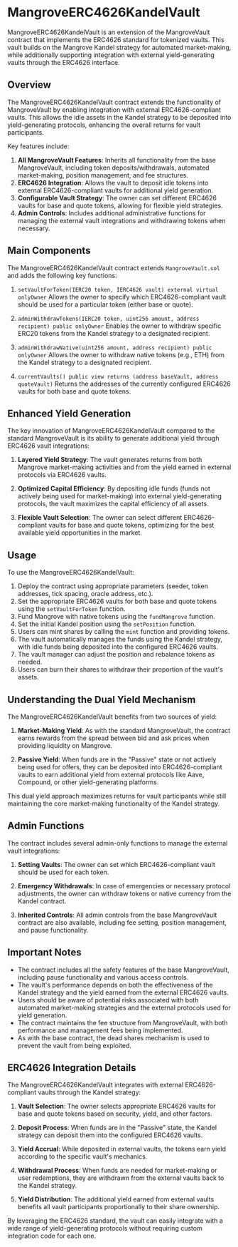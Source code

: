 # MangroveERC4626KandelVault

MangroveERC4626KandelVault is an extension of the MangroveVault contract that implements the ERC4626 standard for tokenized vaults. This vault builds on the Mangrove Kandel strategy for automated market-making, while additionally supporting integration with external yield-generating vaults through the ERC4626 interface.

## Overview

The MangroveERC4626KandelVault contract extends the functionality of MangroveVault by enabling integration with external ERC4626-compliant vaults. This allows the idle assets in the Kandel strategy to be deposited into yield-generating protocols, enhancing the overall returns for vault participants.

Key features include:

1. **All MangroveVault Features**: Inherits all functionality from the base MangroveVault, including token deposits/withdrawals, automated market-making, position management, and fee structures.
2. **ERC4626 Integration**: Allows the vault to deposit idle tokens into external ERC4626-compliant vaults for additional yield generation.
3. **Configurable Vault Strategy**: The owner can set different ERC4626 vaults for base and quote tokens, allowing for flexible yield strategies.
4. **Admin Controls**: Includes additional administrative functions for managing the external vault integrations and withdrawing tokens when necessary.

## Main Components

The MangroveERC4626KandelVault contract extends `MangroveVault.sol` and adds the following key functions:

1. `setVaultForToken(IERC20 token, IERC4626 vault) external virtual onlyOwner`
   Allows the owner to specify which ERC4626-compliant vault should be used for a particular token (either base or quote).

2. `adminWithdrawTokens(IERC20 token, uint256 amount, address recipient) public onlyOwner`
   Enables the owner to withdraw specific ERC20 tokens from the Kandel strategy to a designated recipient.

3. `adminWithdrawNative(uint256 amount, address recipient) public onlyOwner`
   Allows the owner to withdraw native tokens (e.g., ETH) from the Kandel strategy to a designated recipient.

4. `currentVaults() public view returns (address baseVault, address quoteVault)`
   Returns the addresses of the currently configured ERC4626 vaults for both base and quote tokens.

## Enhanced Yield Generation

The key innovation of MangroveERC4626KandelVault compared to the standard MangroveVault is its ability to generate additional yield through ERC4626 vault integrations:

1. **Layered Yield Strategy**: The vault generates returns from both Mangrove market-making activities and from the yield earned in external protocols via ERC4626 vaults.
   
2. **Optimized Capital Efficiency**: By depositing idle funds (funds not actively being used for market-making) into external yield-generating protocols, the vault maximizes the capital efficiency of all assets.

3. **Flexible Vault Selection**: The owner can select different ERC4626-compliant vaults for base and quote tokens, optimizing for the best available yield opportunities in the market.

## Usage

To use the MangroveERC4626KandelVault:

1. Deploy the contract using appropriate parameters (seeder, token addresses, tick spacing, oracle address, etc.).
2. Set the appropriate ERC4626 vaults for both base and quote tokens using the `setVaultForToken` function.
3. Fund Mangrove with native tokens using the `fundMangrove` function.
4. Set the initial Kandel position using the `setPosition` function.
5. Users can mint shares by calling the `mint` function and providing tokens.
6. The vault automatically manages the funds using the Kandel strategy, with idle funds being deposited into the configured ERC4626 vaults.
7. The vault manager can adjust the position and rebalance tokens as needed.
8. Users can burn their shares to withdraw their proportion of the vault's assets.

## Understanding the Dual Yield Mechanism

The MangroveERC4626KandelVault benefits from two sources of yield:

1. **Market-Making Yield**: As with the standard MangroveVault, the contract earns rewards from the spread between bid and ask prices when providing liquidity on Mangrove.

2. **Passive Yield**: When funds are in the "Passive" state or not actively being used for offers, they can be deposited into ERC4626-compliant vaults to earn additional yield from external protocols like Aave, Compound, or other yield-generating platforms.

This dual yield approach maximizes returns for vault participants while still maintaining the core market-making functionality of the Kandel strategy.

## Admin Functions

The contract includes several admin-only functions to manage the external vault integrations:

1. **Setting Vaults**: The owner can set which ERC4626-compliant vault should be used for each token.

2. **Emergency Withdrawals**: In case of emergencies or necessary protocol adjustments, the owner can withdraw tokens or native currency from the Kandel contract.

3. **Inherited Controls**: All admin controls from the base MangroveVault contract are also available, including fee setting, position management, and pause functionality.

## Important Notes

- The contract includes all the safety features of the base MangroveVault, including pause functionality and various access controls.
- The vault's performance depends on both the effectiveness of the Kandel strategy and the yield earned from the external ERC4626 vaults.
- Users should be aware of potential risks associated with both automated market-making strategies and the external protocols used for yield generation.
- The contract maintains the fee structure from MangroveVault, with both performance and management fees being implemented.
- As with the base contract, the dead shares mechanism is used to prevent the vault from being exploited.

## ERC4626 Integration Details

The MangroveERC4626KandelVault integrates with external ERC4626-compliant vaults through the Kandel strategy:

1. **Vault Selection**: The owner selects appropriate ERC4626 vaults for base and quote tokens based on security, yield, and other factors.

2. **Deposit Process**: When funds are in the "Passive" state, the Kandel strategy can deposit them into the configured ERC4626 vaults.

3. **Yield Accrual**: While deposited in external vaults, the tokens earn yield according to the specific vault's mechanics.

4. **Withdrawal Process**: When funds are needed for market-making or user redemptions, they are withdrawn from the external vaults back to the Kandel strategy.

5. **Yield Distribution**: The additional yield earned from external vaults benefits all vault participants proportionally to their share ownership.

By leveraging the ERC4626 standard, the vault can easily integrate with a wide range of yield-generating protocols without requiring custom integration code for each one.